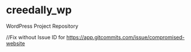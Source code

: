# creedally_wp
WordPress Project Repository

//Fix without Issue ID for https://app.gitcommits.com/issue/compromised-website
